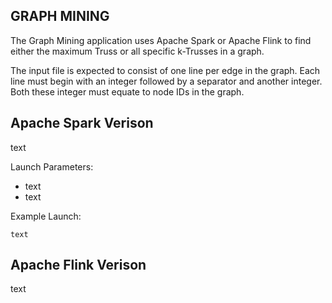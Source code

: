 GRAPH MINING
-----

The Graph Mining application uses Apache Spark or Apache Flink to find either the maximum Truss or all specific k-Trusses in a graph.

The input file is expected to consist of one line per edge in the graph. Each line must begin with an integer followed by a separator and another integer. Both these integer must equate to node IDs in the graph.

Apache Spark Verison
-----

text

Launch Parameters:
* text
* text

Example Launch:
```
text
```


Apache Flink Verison
-----

text
